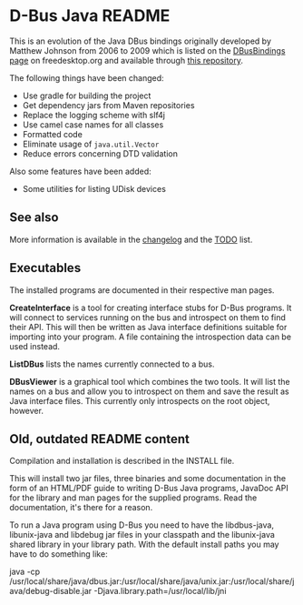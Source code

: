 # D-Bus Java README

This is an evolution of the Java DBus bindings originally developed by
Matthew Johnson from 2006 to 2009 which is listed on the
[DBusBindings page](https://www.freedesktop.org/wiki/Software/DBusBindings/)
on freedesktop.org and available through [this repository](https://cgit.freedesktop.org/dbus/dbus-java/).

The following things have been changed:

* Use gradle for building the project
* Get dependency jars from Maven repositories
* Replace the logging scheme with slf4j
* Use camel case names for all classes
* Formatted code
* Eliminate usage of `java.util.Vector`
* Reduce errors concerning DTD validation

Also some features have been added:

* Some utilities for listing UDisk devices

## See also

More information is available in the [changelog](changelog.md) and the [TODO](TODO.md) list.

## Executables

The installed programs are documented in their respective man pages.

**CreateInterface** is a tool for creating interface stubs for D-Bus programs. It
will connect to services running on the bus and introspect on them to find
their API. This will then be written as Java interface definitions suitable for
importing into your program. A file containing the introspection data can be
used instead.

**ListDBus** lists the names currently connected to a bus.

**DBusViewer** is a graphical tool which combines the two tools. It will list the
names on a bus and allow you to introspect on them and save the result as Java
interface files. This currently only introspects on the root object, however.

## Old, outdated README content

Compilation and installation is described in the INSTALL file.

This will install two jar files, three binaries and some documentation in the
form of an HTML/PDF guide to writing D-Bus Java programs, JavaDoc API for the
library and man pages for the supplied programs. Read the documentation, it's
there for a reason.

To run a Java program using D-Bus you need to have the libdbus-java,
libunix-java and libdebug jar files in your classpath and the libunix-java
shared library in your library path. With the default install paths you may
have to do something like:

java -cp /usr/local/share/java/dbus.jar:/usr/local/share/java/unix.jar:/usr/local/share/java/debug-disable.jar -Djava.library.path=/usr/local/lib/jni
